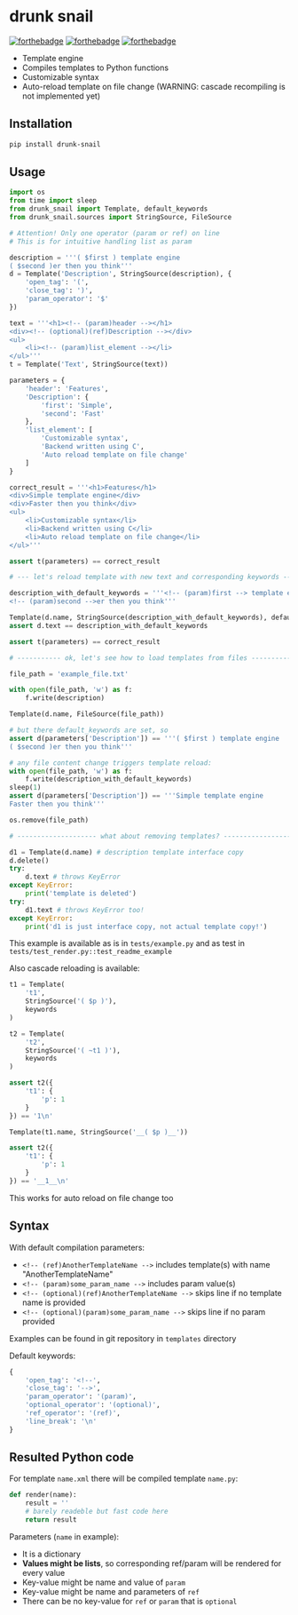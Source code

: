 # drunk snail

[![forthebadge](https://forthebadge.com/images/badges/made-with-c.svg)](https://forthebadge.com) [![forthebadge](https://forthebadge.com/images/badges/powered-by-black-magic.svg)](https://forthebadge.com) [![forthebadge](https://forthebadge.com/images/badges/ages-18.svg)](https://forthebadge.com)



* Template engine
* Compiles templates to Python functions
* Customizable syntax
* Auto-reload template on file change (WARNING: cascade recompiling is not implemented yet)



## Installation

```bash
pip install drunk-snail
```



## Usage

```python
import os
from time import sleep
from drunk_snail import Template, default_keywords
from drunk_snail.sources import StringSource, FileSource

# Attention! Only one operator (param or ref) on line
# This is for intuitive handling list as param

description = '''( $first ) template engine
( $second )er then you think'''
d = Template('Description', StringSource(description), {
    'open_tag': '(',
    'close_tag': ')',
    'param_operator': '$'
})

text = '''<h1><!-- (param)header --></h1>
<div><!-- (optional)(ref)Description --></div>
<ul>
	<li><!-- (param)list_element --></li>
</ul>'''
t = Template('Text', StringSource(text))

parameters = {
    'header': 'Features',
    'Description': {
        'first': 'Simple',
        'second': 'Fast'
    },
    'list_element': [
        'Customizable syntax',
        'Backend written using C',
        'Auto reload template on file change'
    ]
}

correct_result = '''<h1>Features</h1>
<div>Simple template engine</div>
<div>Faster then you think</div>
<ul>
	<li>Customizable syntax</li>
	<li>Backend written using C</li>
	<li>Auto reload template on file change</li>
</ul>'''

assert t(parameters) == correct_result

# --- let's reload template with new text and corresponding keywords ---

description_with_default_keywords = '''<!-- (param)first --> template engine
<!-- (param)second -->er then you think'''

Template(d.name, StringSource(description_with_default_keywords), default_keywords)
assert d.text == description_with_default_keywords

assert t(parameters) == correct_result

# ----------- ok, let's see how to load templates from files -----------

file_path = 'example_file.txt'

with open(file_path, 'w') as f:
    f.write(description)

Template(d.name, FileSource(file_path))

# but there default_keywords are set, so
assert d(parameters['Description']) == '''( $first ) template engine
( $second )er then you think'''

# any file content change triggers template reload:
with open(file_path, 'w') as f:
    f.write(description_with_default_keywords)
sleep(1)
assert d(parameters['Description']) == '''Simple template engine
Faster then you think'''

os.remove(file_path)

# -------------------- what about removing templates? --------------------

d1 = Template(d.name) # description template interface copy
d.delete()
try:
    d.text # throws KeyError
except KeyError:
    print('template is deleted')
try:
    d1.text # throws KeyError too!
except KeyError:
    print('d1 is just interface copy, not actual template copy!')
```

This example is available as is in `tests/example.py` and as test in `tests/test_render.py::test_readme_example`

Also cascade reloading is available:

```python
t1 = Template(
    't1', 
    StringSource('( $p )'), 
    keywords
)

t2 = Template(
    't2', 
    StringSource('( ~t1 )'), 
    keywords
)

assert t2({
    't1': {
        'p': 1
    }
}) == '1\n'

Template(t1.name, StringSource('__( $p )__'))

assert t2({
    't1': {
        'p': 1
    }
}) == '__1__\n'
```

This works for auto reload on file change too



## Syntax

With default compilation parameters:

* `<!-- (ref)AnotherTemplateName -->` includes template(s) with name "AnotherTemplateName"
* `<!-- (param)some_param_name -->` includes param value(s)
* `<!-- (optional)(ref)AnotherTemplateName -->` skips line if no template name is provided
* `<!-- (optional)(param)some_param_name -->` skips line if no param provided

Examples can be found in git repository in `templates` directory

Default keywords:

```python
{
    'open_tag': '<!--',
    'close_tag': '-->',
    'param_operator': '(param)',
    'optional_operator': '(optional)',
    'ref_operator': '(ref)',
    'line_break': '\n'
}
```



## Resulted Python code

For template `name.xml` there will be compiled template `name.py`:

```python
def render(name):
    result = ''
    # barely readeble but fast code here
    return result
```

Parameters (`name` in example):

* It is a dictionary
* **Values might be lists**, so corresponding ref/param will be rendered for every value
* Key-value might be name and value of `param`
* Key-value might be name and parameters of `ref`
* There can be no key-value for `ref` or `param` that is `optional`
